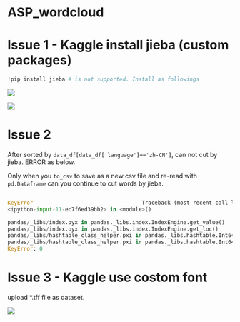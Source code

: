 # ASP_wordcloud

# Issue 1 - Kaggle install jieba (custom packages)

```python
!pip install jieba # is not supported. Install as followings
``` 


![](https://github.com/davidkorea/ASP_wordcloud/blob/master/README/1.jpg)

![](https://github.com/davidkorea/ASP_wordcloud/blob/master/README/2.jpg)


# Issue 2 

After sorted by  ```data_df[data_df['language']=='zh-CN']```, can not cut by jieba. ERROR as below.

Only when you ```to_csv``` to save as a new csv file and re-read with ```pd.Dataframe``` can you continue to cut words by jieba.

```python

KeyError                                  Traceback (most recent call last)
<ipython-input-11-ec7f6ed39bb2> in <module>()

pandas/_libs/index.pyx in pandas._libs.index.IndexEngine.get_value()
pandas/_libs/index.pyx in pandas._libs.index.IndexEngine.get_loc()
pandas/_libs/hashtable_class_helper.pxi in pandas._libs.hashtable.Int64HashTable.get_item()
pandas/_libs/hashtable_class_helper.pxi in pandas._libs.hashtable.Int64HashTable.get_item()
KeyError: 0
```
# Issue 3 - Kaggle use costom font

upload *.tff file as dataset.
 
![](https://github.com/davidkorea/ASP_wordcloud/blob/master/README/3.jpg)
